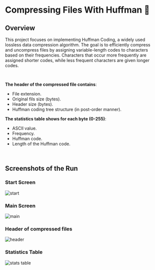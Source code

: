 # Compressing Files With Huffman 📂

## Overview
This project focuses on implementing Huffman Coding, a widely used lossless data compression algorithm. The goal is to efficiently compress and uncompress files by assigning variable-length codes to characters based on their frequencies. Characters that occur more frequently are assigned shorter codes, while less frequent characters are given longer codes.

<br>

**The header of the compressed file contains**:
- File extension.
- Original fils size (bytes).
- Header size (bytes).
- Huffman coding tree structure (in post-order manner).

**The statistics table shows for each byte (0-255)**:
- ASCII value.
- Frequency.
- Huffman code.
- Length of the Huffman code.

<br>

## Screenshots of the Run

### Start Screen
![start](https://github.com/user-attachments/assets/ccbd1a53-d133-4b5e-9f6d-5a11f1c4d251)

### Main Screen
![main](https://github.com/user-attachments/assets/ed2d5988-277a-4eb9-bd34-dfebea05f6cc)

### Header of compressed files
![header](https://github.com/user-attachments/assets/5137fd1d-e3c7-49cb-9e50-66a8c5f85046)

### Statistics Table
![stats table](https://github.com/user-attachments/assets/7c67b94c-0dc0-4bf6-8e6e-7540f3ad5b77)


